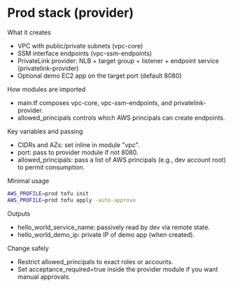 # Prod stack (provider)

What it creates
- VPC with public/private subnets (vpc-core)
- SSM interface endpoints (vpc-ssm-endpoints)
- PrivateLink provider: NLB + target group + listener + endpoint service (privatelink-provider)
- Optional demo EC2 app on the target port (default 8080)

How modules are imported
- main.tf composes vpc-core, vpc-ssm-endpoints, and privatelink-provider.
- allowed_principals controls which AWS principals can create endpoints.

Key variables and passing
- CIDRs and AZs: set inline in module "vpc".
- port: pass to provider module if not 8080.
- allowed_principals: pass a list of AWS principals (e.g., dev account root) to permit consumption.

Minimal usage
```zsh
AWS_PROFILE=prod tofu init
AWS_PROFILE=prod tofu apply -auto-approve
```

Outputs
- hello_world_service_name: passively read by dev via remote state.
- hello_world_demo_ip: private IP of demo app (when created).

Change safely
- Restrict allowed_principals to exact roles or accounts.
- Set acceptance_required=true inside the provider module if you want manual approvals.